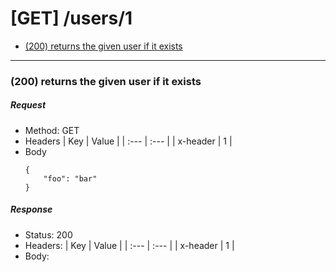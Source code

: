  # [GET] /users/1

* [(200) returns the given user if it exists](#200-returns-the-given-user-if-it-exists)

---

### (200) returns the given user if it exists

##### Request

* Method: GET
* Headers
    | Key | Value |
    | :--- | :--- |
    | x-header | 1 |
* Body
    ```
    {
        "foo": "bar"
    }
    ```

##### Response

* Status: 200
* Headers:
    | Key | Value |
    | :--- | :--- |
    | x-header | 1 |
* Body:
    ```
    ```
